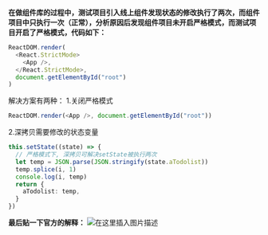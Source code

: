 **在做组件库的过程中，测试项目引入线上组件发现状态的修改执行了两次，而组件项目中只执行一次（正常），分析原因后发现组件项目未开启严格模式，而测试项目开启了严格模式，代码如下：**

```typescript
ReactDOM.render(
  <React.StrictMode>
    <App />,
  </React.StrictMode>,
  document.getElementById("root")
)
```

解决方案有两种： 1.关闭严格模式

```typescript
ReactDOM.render(<App />, document.getElementById("root"))
```

2.深拷贝需要修改的状态变量

```typescript
this.setState((state) => {
  // 严格模式下, 深拷贝可解决setState被执行两次
  let temp = JSON.parse(JSON.stringify(state.aTodolist))
  temp.splice(i, 1)
  console.log(i, temp)
  return {
    aTodolist: temp,
  }
})
```

**最后贴一下官方的解释：**
![在这里插入图片描述](https://p3-juejin.byteimg.com/tos-cn-i-k3u1fbpfcp/1cb5c8a2e0a5426da8d110edd606c96e~tplv-k3u1fbpfcp-zoom-1.image)
